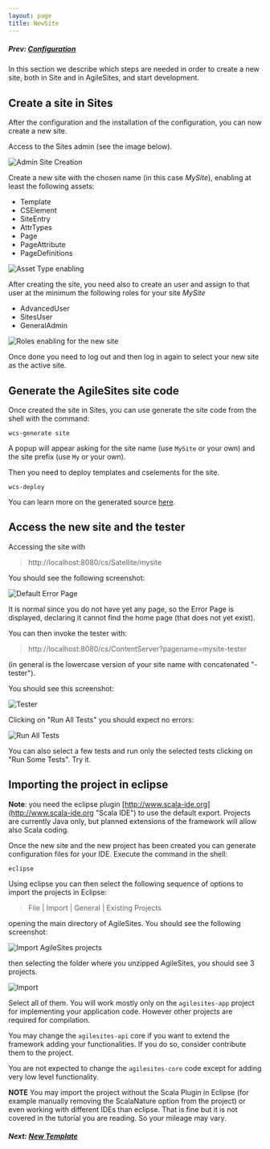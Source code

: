 ```yaml
---
layout: page
title: NewSite
---
```

##### Prev:  [Configuration](Configuration.html)

In this section we describe which steps are needed in order to create a new site, both in Site and in AgileSites, and start development.

## Create a site in Sites

After the configuration and the installation of the configuration, you can now create a new site.

Access to the Sites admin (see the image below).

![Admin Site Creation](/img/snap8769.png)

Create a new site with the chosen name (in this case *MySite*), enabling at least the following assets:

- Template
- CSElement
- SiteEntry
- AttrTypes 
- Page
- PageAttribute
- PageDefinitions

![Asset Type enabling](/img/snap4206.png)

After creating the site, you need also to create an user and assign to that user at the minimum the following roles for your site *MySite*

- AdvancedUser
- SitesUser
- GeneralAdmin

![Roles enabling for the new site](/img/snap5044.png)

Once done you need to log out and then log in again to select your new site as the active site.

## Generate the AgileSites site code

Once created the site in Sites, you can use generate the site code from the shell with the command:

``wcs-generate site``

A popup will appear asking for the site name (use `MySite` or your own) and the site prefix (use `My` or your own).

Then you need to deploy templates and cselements for the site.

``wcs-deploy``


You can learn more on the generated source [here](../reference/Scaffold.html).

## Access the new site and the tester

Accessing the site with 

> http://localhost:8080/cs/Satellite/mysite

You should see the following screenshot:

![Default Error Page](/img/snap3695.png)

It is normal since you do not have yet any page, so the Error Page is displayed, declaring it cannot find the home page (that does not yet exist).

You can then invoke the tester with:

>http://localhost:8080/cs/ContentServer?pagename=mysite-tester

(in general is the lowercase version of your site name with concatenated "-tester").

You should see this screenshot:

![Tester](/img/snap2246.png)

Clicking on "Run All Tests" you should expect no errors:

![Run All Tests](/img/snap2543.png)

You can also select a few tests and run only the selected tests clicking on "Run Some Tests". Try it.

## Importing the project in eclipse

**Note**: you need the eclipse plugin [http://www.scala-ide.org](http://www.scala-ide.org "Scala IDE") to use the default export. Projects are currently Java only, but planned extensions of the framework  will allow also Scala coding. 

Once the new site and the new project has been created you can generate configuration files for your IDE. Execute the command in the shell:

`eclipse`

Using eclipse you can then select the following sequence of options to import the projects in Eclipse:

> File | Import | General | Existing Projects 

opening the main directory of AgileSites. You should see the following screenshot:

![Import AgileSites projects](/img/snap4673.png)

then selecting the folder where you unzipped AgileSites, you should see 3 projects.

![Import](/img/snap6285.png)

Select all of them. You will work mostly only on the `agilesites-app` project for implementing your application code.  However other projects are required for compilation.

You may change the `agilesites-api` core if you want to extend the framework adding your functionalities. If you do so, consider contribute them to the project. 

You are not expected to change the `agilesites-core` code except for adding very low level functionality. 

**NOTE** You may import the project without the Scala Plugin in Eclipse (for example manually removing the ScalaNature option from the project) or even working with different IDEs than eclipse. That is fine but it is not covered in the tutorial you are reading. So your mileage may vary.


#####  Next:  [New Template](NewTemplate.html)